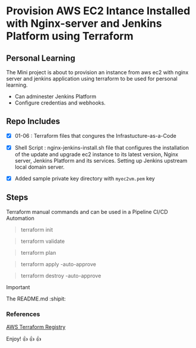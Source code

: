 # Provision AWS EC2 Intance Installed with Nginx-server and Jenkins Platform using Terraform  

## Personal Learning ##

The Mini project is about to provision an instance from aws ec2 with nginx server and jenkins application using terraform to be used for personal learning.

- Can adminester Jenkins Platform
- Configure credentias and webhooks. 

## Repo Includes ##

- [x] 01-06         : Terraform files that congures the Infrastucture-as-a-Code
- [x] Shell Script  : nginx-jenkins-install.sh file that configures the installation of the update and upgrade ec2 instance to its latest version, Nginx server, Jenkins Platform and its services. Setting up Jenkins upstream local domain server.

- [x] Added sample private key directory with `myec2vm.pem` key

## Steps ##
Terraform manual commands and can be used in a Pipeline CI/CD Automation

> terraform init

> terraform validate

> terraform plan

> terraform apply -auto-approve


> terraform destroy -auto-approve


> [!IMPORTANT]
> The README.md :shipit: 

### References ###
[AWS Terraform Registry](https://registry.terraform.io/providers/hashicorp/aws/latest)

Enjoy! :+1: :+1: :+1: